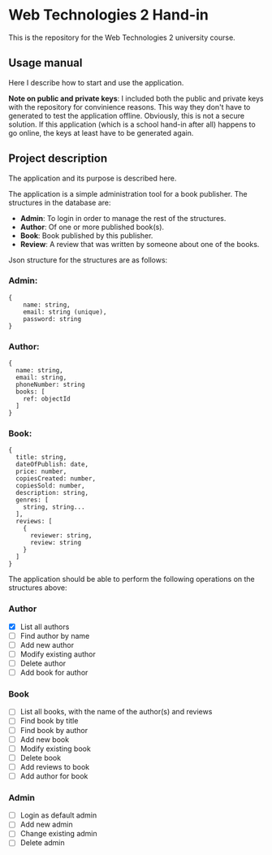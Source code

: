 # Web Technologies 2 Hand-in

This is the repository for the Web Technologies 2 university course.

## Usage manual

Here I describe how to start and use the application.

**Note on public and private keys**: I included both the public and private keys with the repository for convinience reasons. This way they don't have to generated to test the application offline. Obviously, this is not a secure solution. If this application (which is a school hand-in after all) happens to go online, the keys at least have to be generated again.

## Project description

The application and its purpose is described here.

The application is a simple administration tool for a book publisher. The structures in the database are:

- **Admin**: To login in order to manage the rest of the structures.
- **Author**: Of one or more published book(s). 
- **Book**: Book published by this publisher.
- **Review**: A review that was written by someone about one of the books.

Json structure for the structures are as follows:

### Admin:
```
{
    name: string,
    email: string (unique),
    password: string
}
```

### Author:
```
{
  name: string,
  email: string,
  phoneNumber: string
  books: [
    ref: objectId
  ]
}
```

### Book:
```
{
  title: string,
  dateOfPublish: date,
  price: number,
  copiesCreated: number,
  copiesSold: number,
  description: string,
  genres: [
    string, string...
  ],
  reviews: [
    {
      reviewer: string,
      review: string
    }
  ]
}
```

The application should be able to perform the following operations on the structures above:

### Author

- [x] List all authors
- [ ] Find author by name
- [ ] Add new author
- [ ] Modify existing author
- [ ] Delete author
- [ ] Add book for author

### Book

- [ ] List all books, with the name of the author(s) and reviews
- [ ] Find book by title
- [ ] Find book by author
- [ ] Add new book
- [ ] Modify existing book
- [ ] Delete book
- [ ] Add reviews to book
- [ ] Add author for book

### Admin

- [ ] Login as default admin
- [ ] Add new admin
- [ ] Change existing admin
- [ ] Delete admin